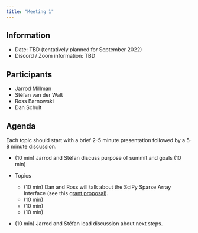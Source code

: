 ```yaml
---
title: "Meeting 1"
---
```


## Information

- Date: TBD (tentatively planned for September 2022)
- Discord / Zoom information: TBD

## Participants

- Jarrod Millman
- Stéfan van der Walt
- Ross Barnowski
- Dan Schult

## Agenda

Each topic should start with a brief 2-5 minute presentation followed by a 5-8 minute discussion.

- (10 min) Jarrod and Stéfan discuss purpose of summit and goals (10 min)

- Topics

  - (10 min) Dan and Ross will talk about the SciPy Sparse Array Interface
    (see this [grant proposal](../../../doc/sparse-arrays-grant-2022.pdf)).
  - (10 min)
  - (10 min)
  - (10 min)

- (10 min) Jarrod and Stéfan lead discussion about next steps.
